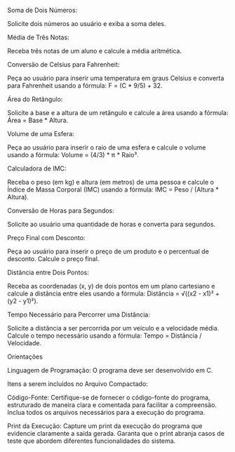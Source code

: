 Soma de Dois Números:

Solicite dois números ao usuário e exiba a soma deles.



Média de Três Notas:

Receba três notas de um aluno e calcule a média aritmética.



Conversão de Celsius para Fahrenheit:

Peça ao usuário para inserir uma temperatura em graus Celsius e converta para Fahrenheit usando a fórmula: F = (C * 9/5) + 32.



Área do Retângulo:

Solicite a base e a altura de um retângulo e calcule a área usando a fórmula: Área = Base * Altura.



Volume de uma Esfera:

Peça ao usuário para inserir o raio de uma esfera e calcule o volume usando a fórmula: Volume = (4/3) * π * Raio³.



Calculadora de IMC:

Receba o peso (em kg) e altura (em metros) de uma pessoa e calcule o Índice de Massa Corporal (IMC) usando a fórmula: IMC = Peso / (Altura * Altura).



Conversão de Horas para Segundos:

Solicite ao usuário uma quantidade de horas e converta para segundos.



Preço Final com Desconto:

Peça ao usuário para inserir o preço de um produto e o percentual de desconto. Calcule o preço final.



Distância entre Dois Pontos:

Receba as coordenadas (x, y) de dois pontos em um plano cartesiano e calcule a distância entre eles usando a fórmula: Distância = √((x2 - x1)² + (y2 - y1)²).



Tempo Necessário para Percorrer uma Distância:

Solicite a distância a ser percorrida por um veículo e a velocidade média. Calcule o tempo necessário usando a fórmula: Tempo = Distância / Velocidade.




Orientações




Linguagem de Programação: O programa deve ser desenvolvido em C.


Itens a serem incluídos no Arquivo Compactado:


Código-Fonte: Certifique-se de fornecer o código-fonte do programa, estruturado de maneira clara e comentada para facilitar a compreensão. Inclua todos os arquivos necessários para a execução do programa.


Print da Execução: Capture um print da execução do programa que evidencie claramente a saída gerada. Garanta que o print abranja casos de teste que abordem diferentes funcionalidades do sistema.
